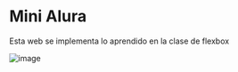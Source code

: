 # Mini Alura

Esta web se implementa lo aprendido en la clase de flexbox 

![image](https://user-images.githubusercontent.com/60225185/218353860-f46e0372-267c-4469-9422-73b52fb8d0c1.png)
